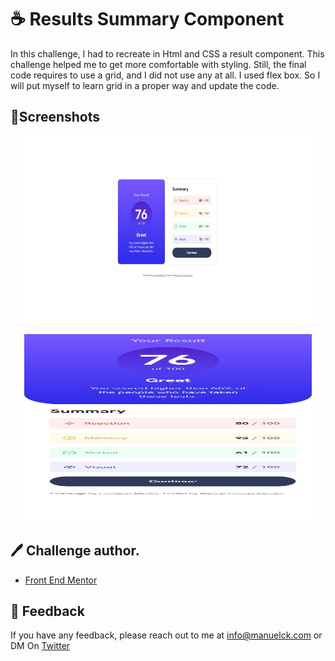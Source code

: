 
# ☕ Results Summary Component
In this challenge, I had to recreate in Html and CSS a result component.
This challenge helped me to get more comfortable with styling. Still, the final code requires to use a grid, and I did not use any at all. I used flex box. So I will put myself to learn grid in a proper way and update the code.



## 📸Screenshots

<p align="center">
  <img width="460" height="300" src="final/web.jpeg">
</p>

<p align="center">
  <img width="460" height="300" src="final/phone.jpeg">
</p>


## 🖊️ Challenge author.
 - [Front End Mentor](https://www.frontendmentor.io/home)




## 💬 Feedback

If you have any feedback, please reach out to me at info@manuelck.com or DM On [Twitter](https://twitter.com/manuelck_)
